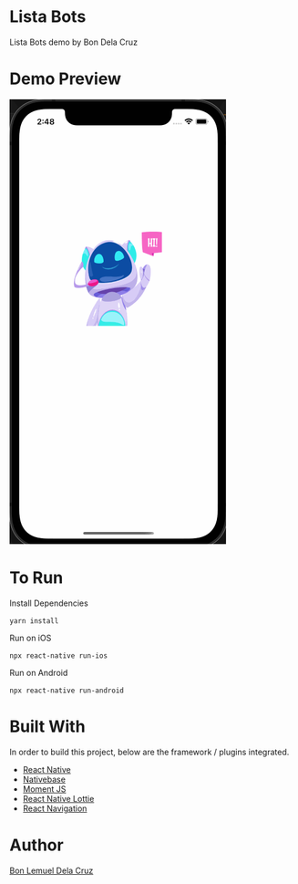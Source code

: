 # Lista Bots

Lista Bots demo by Bon Dela Cruz

# Demo Preview
![Alt Text](src/assets/gif/lista-bots-capture-2.gif)

# To Run

Install Dependencies

```
yarn install
```

Run on iOS

```
npx react-native run-ios
```

Run on Android

```
npx react-native run-android
```

# Built With

In order to build this project, below are the framework / plugins integrated.

- [React Native](https://reactnative.dev/)
- [Nativebase](https://nativebase.io/)
- [Moment JS](https://momentjs.com/)
- [React Native Lottie](https://github.com/lottie-react-native/lottie-react-native)
- [React Navigation](https://reactnavigation.org/)

# Author

[Bon Lemuel Dela Cruz](https://linktr.ee/bonlemuel)

